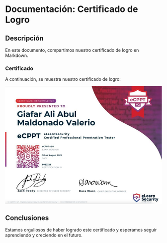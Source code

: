 # Documentación: Certificado de Logro

## Descripción
En este documento, compartimos nuestro certificado de logro en Markdown.

### Certificado
A continuación, se muestra nuestro certificado de logro:

![Certificado de Logro](certificado.jpg)

## Conclusiones
Estamos orgullosos de haber logrado este certificado y esperamos seguir aprendiendo y creciendo en el futuro.

